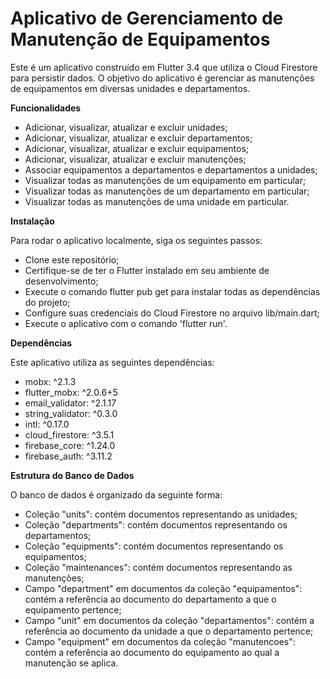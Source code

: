 # Aplicativo de Gerenciamento de Manutenção de Equipamentos
Este é um aplicativo construído em Flutter 3.4 que utiliza o Cloud Firestore para persistir dados. O objetivo do aplicativo é gerenciar as manutenções de equipamentos em diversas unidades e departamentos.

**Funcionalidades** 
* Adicionar, visualizar, atualizar e excluir unidades;
* Adicionar, visualizar, atualizar e excluir departamentos;
* Adicionar, visualizar, atualizar e excluir equipamentos;
* Adicionar, visualizar, atualizar e excluir manutenções;
* Associar equipamentos a departamentos e departamentos a unidades;
* Visualizar todas as manutenções de um equipamento em particular;
* Visualizar todas as manutenções de um departamento em particular;
* Visualizar todas as manutenções de uma unidade em particular.

**Instalação**

Para rodar o aplicativo localmente, siga os seguintes passos:

* Clone este repositório;
* Certifique-se de ter o Flutter instalado em seu ambiente de desenvolvimento;
* Execute o comando flutter pub get para instalar todas as dependências do projeto;
* Configure suas credenciais do Cloud Firestore no arquivo lib/main.dart;
* Execute o aplicativo com o comando 'flutter run'.

**Dependências**

Este aplicativo utiliza as seguintes dependências:

* mobx: ^2.1.3
* flutter_mobx: ^2.0.6+5
* email_validator: ^2.1.17
* string_validator: ^0.3.0
* intl: ^0.17.0
* cloud_firestore: ^3.5.1
* firebase_core: ^1.24.0
* firebase_auth: ^3.11.2
  
**Estrutura do Banco de Dados**

O banco de dados é organizado da seguinte forma:

* Coleção "units": contém documentos representando as unidades;
* Coleção "departments": contém documentos representando os departamentos;
* Coleção "equipments": contém documentos representando os equipamentos;
* Coleção "maintenances": contém documentos representando as manutenções;
* Campo "department" em documentos da coleção "equipamentos": contém a referência ao documento do departamento a que o equipamento pertence;
* Campo "unit" em documentos da coleção "departamentos": contém a referência ao documento da unidade a que o departamento pertence;
* Campo "equipment" em documentos da coleção "manutencoes": contém a referência ao documento do equipamento ao qual a manutenção se aplica.

